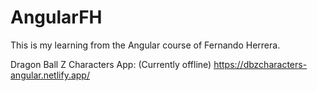 # AngularFH

This is my learning from the Angular course of Fernando Herrera.

Dragon Ball Z Characters App: (Currently offline)
https://dbzcharacters-angular.netlify.app/
